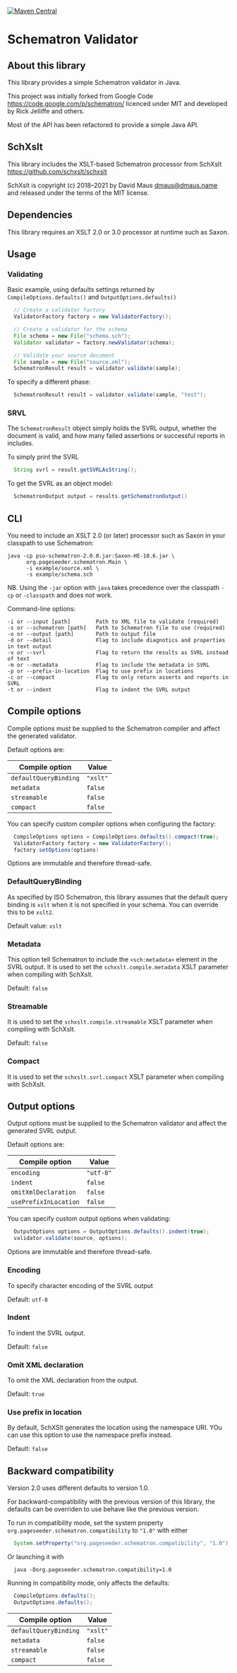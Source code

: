 [![Maven Central](https://img.shields.io/maven-central/v/org.pageseeder.schematron/pso-schematron.svg?label=Maven%20Central)](https://search.maven.org/search?q=g:%22org.pageseeder.schematron%22%20AND%20a:%22pso-schematron%22)

# Schematron Validator

## About this library

This library provides a simple Schematron validator in Java.

This project was initially forked from Google Code <https://code.google.com/p/schematron/> licenced 
under MIT and developed by Rick Jelliffe and others.

Most of the API has been refactored to provide a simple Java API.

## SchXslt

This library includes the XSLT-based Schematron processor from SchXslt
  https://github.com/schxslt/schxslt

SchXslt is copyright (c) 2018–2021 by David Maus <dmaus@dmaus.name> and 
released under the terms of the MIT license.

## Dependencies

This library requires an XSLT 2.0 or 3.0 processor at runtime such as Saxon.

## Usage

### Validating

Basic example, using defaults settings returned by
`CompileOptions.defaults()` and `OutputOptions.defaults()`

```java
  // Create a validator factory
  ValidatorFactory factory = new ValidatorFactory();

  // Create a validator for the schema
  File schema = new File("schema.sch");
  Validator validator = factory.newValidator(schema);

  // Validate your source document
  File sample = new File("source.xml");
  SchematronResult result = validator.validate(sample);
```

To specify a different phase:
```java
  SchematronResult result = validator.validate(sample, "test");
```

### SRVL

The `SchematronResult` object simply holds the SVRL output, whether the 
document is valid, and how many failed assertions or successful reports in
includes.

To simply print the SVRL
```java
  String svrl = result.getSVRLAsString();
```

To get the SVRL as an object model:
```java
  SchematronOutput output = results.getSchematronOutput()
```


## CLI

You need to include an XSLT 2.0 (or later) processor such as Saxon in your
classpath to use Schematron:

```shell
java -cp pso-schematron-2.0.0.jar:Saxon-HE-10.6.jar \
      org.pageseeder.schematron.Main \
      -i example/source.xml \
      -s example/schema.sch
```

NB. Using the `-jar` option with `java` takes precedence over the classpath
`-cp` or `-classpath` and does not work.

Command-line options:

```
-i or --input [path]        Path to XML file to validate (required)
-s or --schematron [path]   Path to Schematron file to use (required)
-o or --output [path]       Path to output file
-d or --detail              Flag to include diagnotics and properties in text output
-v or --svrl                Flag to return the results as SVRL instead of text
-m or --metadata            Flag to include the metadata in SVRL
-p or --prefix-in-location  Flag to use prefix in locations
-c or --compact             Flag to only return asserts and reports in SVRL
-t or --indent              Flag to indent the SVRL output
```

## Compile options

Compile options must be supplied to the Schematron compiler and affect the generated validator.

Default options are:

| Compile option        | Value    |
|-----------------------|----------|
| `defaultQueryBinding` | `"xslt"` |
| `metadata`            | `false`  |
| `streamable`          | `false`  |
| `compact`             | `false`  |

You can specify custom compiler options when configuring the factory:

```java
  CompileOptions options = CompileOptions.defaults().compact(true);
  ValidatorFactory factory = new ValidatorFactory();
  factory.setOptions(options)
```

Options are immutable and therefore thread-safe.

### DefaultQueryBinding

As specified by ISO Schematron, this library assumes that the default query binding is `xslt`
when it is not specified in your schema. You can override this to be `xslt2`.

Default value: `xslt`

### Metadata

This option tell Schematron to include the `<sch:metadata>` element in the SVRL output.
It is used to set the `schxslt.compile.metadata` XSLT parameter when compiling with SchXslt.

Default: `false`

### Streamable

It is used to set the `schxslt.compile.streamable` XSLT parameter when compiling with SchXslt.

Default: `false`

### Compact

It is used to set the `schxslt.svrl.compact` XSLT parameter when compiling with SchXslt.

## Output options

Output options must be supplied to the Schematron validator and affect the generated SVRL output.

Default options are:

| Compile option        | Value     |
|-----------------------|-----------|
| `encoding`            | `"utf-8"` |
| `indent`              | `false`   |
| `omitXmlDeclaration`  | `false`   |
| `usePrefixInLocation` | `false`   |

You can specify custom output options when validating:

```java
  OutputOptions options = OutputOptions.defaults().indent(true);
  validator.validate(source, options);
```

Options are immutable and therefore thread-safe.

### Encoding

To specify character encoding of the SVRL output

Default: `utf-8`

### Indent

To indent the SVRL output.

Default: `false`

### Omit XML declaration

To omit the XML declaration from the output.

Default: `true`

### Use prefix in location

By default, SchXSlt generates the location using the namespace URI.
YOu can use this option to use the namespace prefix instead.

Default: `false`

## Backward compatibility

Version 2.0 uses different defaults to version 1.0.

For backward-compatibility with the previous version of this library, 
the defaults can be overriden to use behave like the previous version. 

To run in compatibility mode, set the system property `org.pageseeder.schematron.compatibility` to `"1.0"` 
with either
```java
  System.setProperty("org.pageseeder.schematron.compatibility", "1.0");
```
Or launching it with 
```shell
  java -Dorg.pageseeder.schematron.compatibility=1.0
```

Running in compatiblity mode, only affects the defaults:
```java
  CompileOptions.defaults();
  OutputOptions.defaults();
```

| Compile option        | Value    |
|-----------------------|----------|
| `defaultQueryBinding` | `"xslt"` |
| `metadata`            | `false`  |
| `streamable`          | `false`  |
| `compact`             | `false`  |

